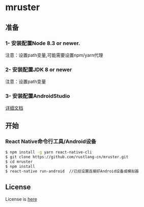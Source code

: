 # mruster

## 准备

### 1- 安装配置Node 8.3 or newer.

注意：设置path变量,可能需要设置npm/yarn代理

### 2- 安装配置JDK 8 or newer

注意：设置path变量

### 3- 安装配置AndroidStudio

[详细文档](https://facebook.github.io/react-native/docs/getting-started.html#android-development-environment)

## 开始

### React Native命令行工具/Android设备

```bash
$ npm install -g yarn react-native-cli
$ git clone https://github.com/rustlang-cn/mruster.git
$ cd mruster
$ npm install
$ react-native run-android  //已经设置连接好Android设备或模拟器
```

## License

License is [here](https://github.com/rustlang-cn/mruster/blob/master/LICENSE)
